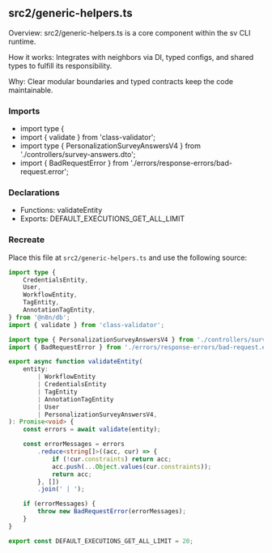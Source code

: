 ## src2/generic-helpers.ts

Overview: src2/generic-helpers.ts is a core component within the sv CLI runtime.

How it works: Integrates with neighbors via DI, typed configs, and shared types to fulfill its responsibility.

Why: Clear modular boundaries and typed contracts keep the code maintainable.

### Imports

- import type {
- import { validate } from 'class-validator';
- import type { PersonalizationSurveyAnswersV4 } from './controllers/survey-answers.dto';
- import { BadRequestError } from './errors/response-errors/bad-request.error';

### Declarations

- Functions: validateEntity
- Exports: DEFAULT_EXECUTIONS_GET_ALL_LIMIT

### Recreate

Place this file at `src2/generic-helpers.ts` and use the following source:

```ts
import type {
	CredentialsEntity,
	User,
	WorkflowEntity,
	TagEntity,
	AnnotationTagEntity,
} from '@n8n/db';
import { validate } from 'class-validator';

import type { PersonalizationSurveyAnswersV4 } from './controllers/survey-answers.dto';
import { BadRequestError } from './errors/response-errors/bad-request.error';

export async function validateEntity(
	entity:
		| WorkflowEntity
		| CredentialsEntity
		| TagEntity
		| AnnotationTagEntity
		| User
		| PersonalizationSurveyAnswersV4,
): Promise<void> {
	const errors = await validate(entity);

	const errorMessages = errors
		.reduce<string[]>((acc, cur) => {
			if (!cur.constraints) return acc;
			acc.push(...Object.values(cur.constraints));
			return acc;
		}, [])
		.join(' | ');

	if (errorMessages) {
		throw new BadRequestError(errorMessages);
	}
}

export const DEFAULT_EXECUTIONS_GET_ALL_LIMIT = 20;

```
